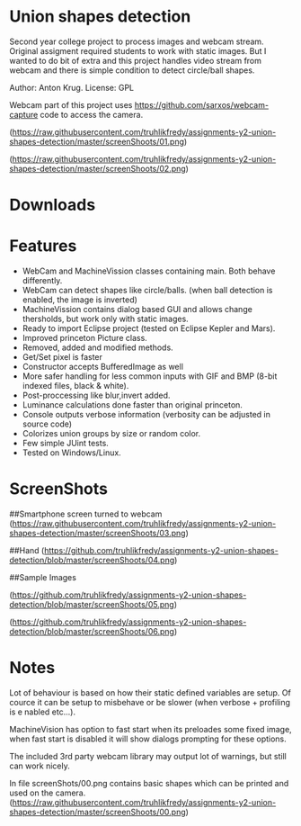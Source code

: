 # Union shapes detection
Second year college project to process images and webcam stream. Original assigment required students to work with static images. But I wanted to do bit of extra and this project handles video stream from webcam and there is simple condition to detect circle/ball shapes.

Author: Anton Krug. License: GPL

Webcam part of this project uses https://github.com/sarxos/webcam-capture code to access the camera.

(https://raw.githubusercontent.com/truhlikfredy/assignments-y2-union-shapes-detection/master/screenShoots/01.png)

(https://raw.githubusercontent.com/truhlikfredy/assignments-y2-union-shapes-detection/master/screenShoots/02.png)

# Downloads

# Features
* WebCam and MachineVission classes containing main. Both behave differently.
 * WebCam can detect shapes like circle/balls. (when ball detection is enabled, the image is inverted)
 * MachineVission contains dialog based GUI and allows change thersholds, but work only with static images.
* Ready to import Eclipse project (tested on Eclipse Kepler and Mars).
* Improved princeton Picture class.
 * Removed, added and modified methods.
 * Get/Set pixel is faster
 * Constructor accepts BufferedImage as well
 * More safer handling for less common inputs with GIF and BMP (8-bit indexed files, black & white).
 * Post-proccessing like blur,invert added.
 * Luminance calculations done faster than original princeton.
* Console outputs verbose information (verbosity can be adjusted in source code)
* Colorizes union groups by size or random color.
* Few simple JUint tests.
* Tested on Windows/Linux.

# ScreenShots

##Smartphone screen turned to webcam
(https://raw.githubusercontent.com/truhlikfredy/assignments-y2-union-shapes-detection/master/screenShoots/03.png)

##Hand
(https://github.com/truhlikfredy/assignments-y2-union-shapes-detection/blob/master/screenShoots/04.png)

##Sample Images

(https://github.com/truhlikfredy/assignments-y2-union-shapes-detection/blob/master/screenShoots/05.png)

(https://github.com/truhlikfredy/assignments-y2-union-shapes-detection/blob/master/screenShoots/06.png)

# Notes

Lot of behaviour is based on how their static defined variables are setup.
 Of cource it can be setup to misbehave or be slower (when verbose + profiling is
e nabled etc...).

MachineVision has option to fast start when its preloades some fixed image, 
when fast start is disabled it will show dialogs prompting for these options.


The included 3rd party webcam library may output lot of warnings, but still can work nicely.

In file screenShots/00.png contains basic shapes which can be printed and used on the camera.
(https://raw.githubusercontent.com/truhlikfredy/assignments-y2-union-shapes-detection/master/screenShoots/00.png)
